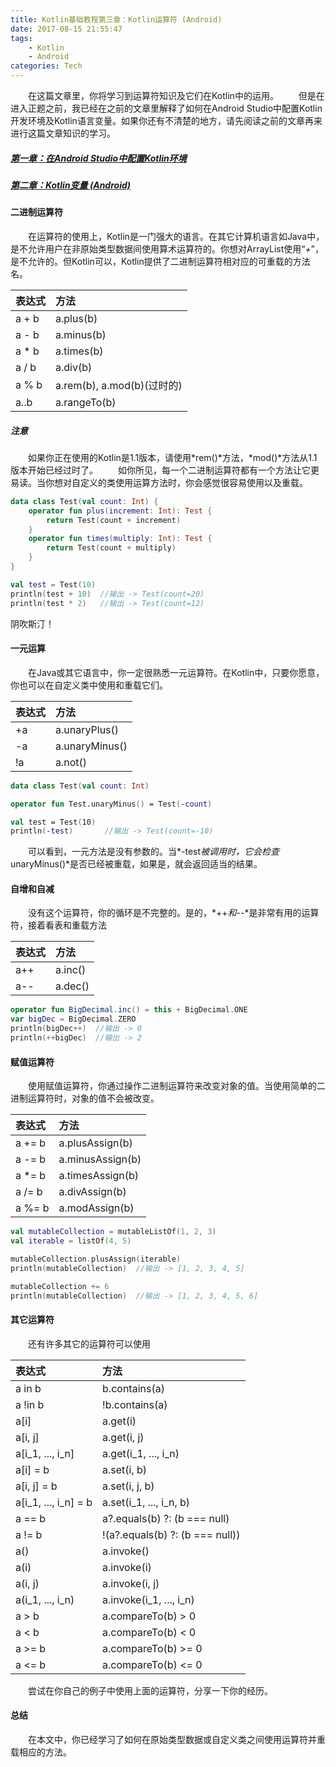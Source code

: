 ```yaml
---
title: Kotlin基础教程第三章：Kotlin运算符 (Android)
date: 2017-08-15 21:55:47
tags: 
    - Kotlin
    - Android
categories: Tech
---
```

&#8195;&#8195;在这篇文章里，你将学习到运算符知识及它们在Kotlin中的运用。
&#8195;&#8195;但是在进入正题之前，我已经在之前的文章里解释了如何在Android Studio中配置Kotlin开发环境及Kotlin语言变量。如果你还有不清楚的地方，请先阅读之前的文章再来进行这篇文章知识的学习。
##### [第一章：在Android Studio中配置Kotlin环境][1]
##### [第二章：Kotlin变量 (Android)][2]
#### 二进制运算符
&#8195;&#8195;在运算符的使用上，Kotlin是一门强大的语言。在其它计算机语言如Java中，是不允许用户在非原始类型数据间使用算术运算符的。你想对ArrayList使用“*+*”，是不允许的。但Kotlin可以，Kotlin提供了二进制运算符相对应的可重载的方法名。

| 表达式   | 方法                       |
| :------- | :-------------------------|
| a + b   | a.plus(b)                 |
| a - b   | a.minus(b)                |
| a * b   | a.times(b)                |
| a / b   | a.div(b)                  |
| a % b   | a.rem(b), a.mod(b)(过时的) |
| a..b    | a.rangeTo(b)              |
##### 注意
&#8195;&#8195;如果你正在使用的Kotlin是1.1版本，请使用*rem()*方法，*mod()*方法从1.1版本开始已经过时了。
&#8195;&#8195;如你所见，每一个二进制运算符都有一个方法让它更易读。当你想对自定义的类使用运算方法时，你会感觉很容易使用以及重载。
``` kotlin
data class Test(val count: Int) {
    operator fun plus(increment: Int): Test {
        return Test(count + increment)
    }
    operator fun times(multiply: Int): Test {
        return Test(count + multiply)
    }
}

val test = Test(10)
println(test + 10)  //输出 -> Test(count=20)
println(test * 2)   //输出 -> Test(count=12)
```
<!-- more -->
阴吹斯汀！
#### 一元运算
&#8195;&#8195;在Java或其它语言中，你一定很熟悉一元运算符。在Kotlin中，只要你愿意，你也可以在自定义类中使用和重载它们。

| 表达式   | 方法                |
| :------- | :------------------|
| +a   | a.unaryPlus()          |
| -a   | a.unaryMinus()         |
| !a   | a.not()                |

``` kotlin
data class Test(val count: Int)

operator fun Test.unaryMinus() = Test(-count)

val test = Test(10)
println(-test)       //输出 -> Test(count=-10)
```
&#8195;&#8195;可以看到，一元方法是没有参数的。当*-test*被调用时，它会检查*unaryMinus()*是否已经被重载，如果是，就会返回适当的结果。
#### 自增和自减
&#8195;&#8195;没有这个运算符，你的循环是不完整的。是的，*++*和*--*是非常有用的运算符，接着看表和重载方法

| 表达式   | 方法                |
| :------- | :------------------|
| a++   | a.inc()         |
| a--   | a.dec()         |
``` kotlin
operator fun BigDecimal.inc() = this + BigDecimal.ONE
var bigDec = BigDecimal.ZERO
println(bigDec++)  //输出 -> 0
println(++bigDec)  //输出 -> 2
```
#### 赋值运算符
&#8195;&#8195;使用赋值运算符，你通过操作二进制运算符来改变对象的值。当使用简单的二进制运算符时，对象的值不会被改变。

| 表达式   | 方法                       |
| :------- | :-------------------------|
| a += b   | a.plusAssign(b)                 |
| a -= b   | a.minusAssign(b)                |
| a *= b   | a.timesAssign(b)                |
| a /= b   | a.divAssign(b)                  |
| a %= b   | a.modAssign(b)                  |
``` kotlin
val mutableCollection = mutableListOf(1, 2, 3)
val iterable = listOf(4, 5)

mutableCollection.plusAssign(iterable)
println(mutableCollection)  //输出 -> [1, 2, 3, 4, 5]

mutableCollection += 6
println(mutableCollection)  //输出 -> [1, 2, 3, 4, 5, 6]
```
#### 其它运算符
&#8195;&#8195;还有许多其它的运算符可以使用

| 表达式   | 方法                       |
| :------- | :-------------------------|
| a in b   | b.contains(a)                 |
| a !in b   | !b.contains(a)                |
| a[i]  | a.get(i)                |
| a[i, j]   | a.get(i, j)                 |
| a[i_1, ..., i_n]   | a.get(i_1, ..., i_n) |
| a[i] = b   | a.set(i, b)              |
| a[i, j] = b   | a.set(i, j, b)              |
| a[i_1, ..., i_n] = b   | a.set(i_1, ..., i_n, b)              |
| a == b   | a?.equals(b) ?: (b === null)              |
| a != b   | !(a?.equals(b) ?: (b === null))              |
| a()   | a.invoke()              |
| a(i)   | a.invoke(i)              |
| a(i, j)   | a.invoke(i, j)              |
| a(i_1, ..., i_n)   | a.invoke(i_1, ..., i_n)              |
| a > b   | a.compareTo(b) > 0             |
| a < b   | a.compareTo(b) < 0              |
| a >= b   | a.compareTo(b) >= 0              |
| a <= b   | a.compareTo(b) <= 0              |

&#8195;&#8195;尝试在你自己的例子中使用上面的运算符，分享一下你的经历。
#### 总结
&#8195;&#8195;在本文中，你已经学习了如何在原始类型数据或自定义类之间使用运算符并重载相应的方法。


[1]: https://chuyao.github.io/2017/08/10/kotlin-android-tutorial-1/
[2]: https://chuyao.github.io/2017/08/13/kotlin-android-tutorial-2/
